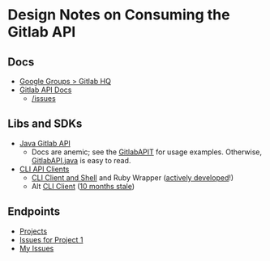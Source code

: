 # Design Notes on Consuming the Gitlab API


## Docs

 * [Google Groups > Gitlab HQ](https://groups.google.com/forum/#!forum/gitlabhq)
 * [Gitlab API Docs](http://doc.gitlab.com/ce/api/README.html)
    * [/issues](http://doc.gitlab.com/ce/api/issues.html)

## Libs and SDKs

 * [Java Gitlab API](https://github.com/timols/java-gitlab-api)
     * Docs are anemic; see the [GitlabAPIT](https://github.com/timols/java-gitlab-api/blob/master/src/test/java/org/gitlab/api/GitlabAPIT.java) for usage examples. Otherwise, [GitlabAPI.java](https://github.com/timols/java-gitlab-api/blob/master/src/main/java/org/gitlab/api/GitlabAPI.java) is easy to read.
 * [CLI API Clients](https://about.gitlab.com/applications/#api-clients)
     * [CLI Client and Shell](http://narkoz.github.io/gitlab/) and Ruby Wrapper ([actively developed](https://github.com/NARKOZ/gitlab/commits/master)!)
     * Alt [CLI Client](https://github.com/numa08/git-gitlab) ([10 months stale](https://github.com/numa08/git-gitlab/commits/master))


## Endpoints

 * [Projects]($HOST/api/v3/projects?private_token=$PRIVATE_TOKEN)
 * [Issues for Project 1]($HOST/api/v3/project/1/issues?private_token=$PRIVATE_TOKEN)
 * [My Issues]($HOST/api/v3/issues?private_token=$PRIVATE_TOKEN)
